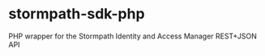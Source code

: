 stormpath-sdk-php
=================

PHP wrapper for the Stormpath Identity and Access Manager REST+JSON API
